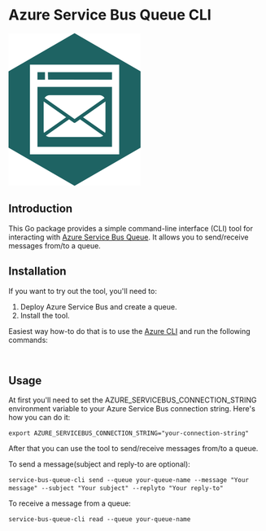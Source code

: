 # Azure Service Bus Queue CLI

![](logo.svg)

## Introduction
This Go package provides a simple command-line interface (CLI) tool for interacting with [Azure Service Bus Queue](https://azure.microsoft.com/en-us/products/service-bus). It allows you to send/receive messages from/to a queue. 

## Installation

If you want to try out the tool, you'll need to:
1. Deploy Azure Service Bus and create a queue.
2. Install the tool.

Easiest way how-to do that is to use the [Azure CLI](https://docs.microsoft.com/en-us/cli/azure/install-azure-cli?view=azure-cli-latest) and run the following commands:

```


```

## Usage

At first you'll need to set the AZURE_SERVICEBUS_CONNECTION_STRING environment variable to your Azure Service Bus connection string. Here's how you can do it:

```
export AZURE_SERVICEBUS_CONNECTION_STRING="your-connection-string"
```

After that you can use the tool to send/receive messages from/to a queue. 

To send a message(subject and reply-to are optional):

``` 
service-bus-queue-cli send --queue your-queue-name --message "Your message" --subject "Your subject" --replyto "Your reply-to"
```

To receive a message from a queue:

```
service-bus-queue-cli read --queue your-queue-name
```

